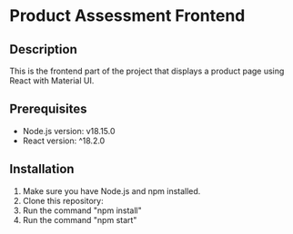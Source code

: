 # Product Assessment Frontend

## Description
This is the frontend part of the project that displays a product page using React with Material UI.

## Prerequisites
- Node.js version: v18.15.0
- React version: ^18.2.0

## Installation
1. Make sure you have Node.js and npm installed.
2. Clone this repository:
3. Run the command "npm install"
4. Run the command "npm start"
